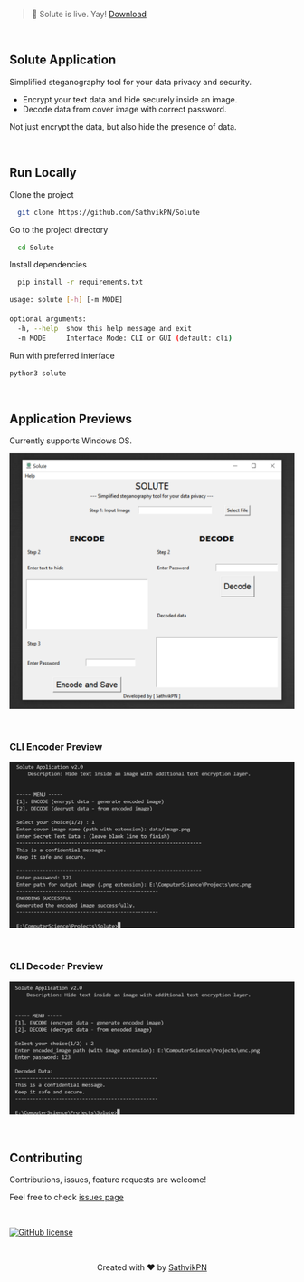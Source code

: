 > 🚀 Solute is live. Yay! [Download](https://github.com/SathvikPN/Solute/releases/download/v2.0/Solute_v2.0.zip) 


&nbsp;

## Solute Application

Simplified steganography tool for your data privacy and security.
- Encrypt your text data and hide securely inside an image.
- Decode data from cover image with correct password.

Not just encrypt the data, but also hide the presence of data.

&nbsp;
&nbsp;


## Run Locally

Clone the project

```bash
  git clone https://github.com/SathvikPN/Solute
```

Go to the project directory

```bash
  cd Solute
```

Install dependencies

```bash
  pip install -r requirements.txt
```

```bash
usage: solute [-h] [-m MODE]

optional arguments:
  -h, --help  show this help message and exit
  -m MODE     Interface Mode: CLI or GUI (default: cli)
```

Run with preferred interface

```bash
python3 solute 
```

&nbsp;

## Application Previews

Currently supports Windows OS.

![Desktop version](assets/solute_GUI_preview.png)

&nbsp;

### CLI Encoder Preview

![CLI Encoder](assets/cli_encoder_preview.png)

&nbsp;

### CLI Decoder Preview

![CLI Decoder](assets/cli_decoder_preview.png)

&nbsp;

## Contributing

Contributions, issues, feature requests are welcome!

Feel free to check [issues page](https://github.com/SathvikPN/Steganography-application/issues)


&nbsp;

[![GitHub license](https://img.shields.io/github/license/SathvikPN/Solute?style=flat-square)](https://github.com/SathvikPN/Solute/blob/main/LICENSE)

&nbsp;

<p align="center">Created with ❤ by <a href="https://www.linkedin.com/in/sathvik-p-n/">SathvikPN</a></p>


